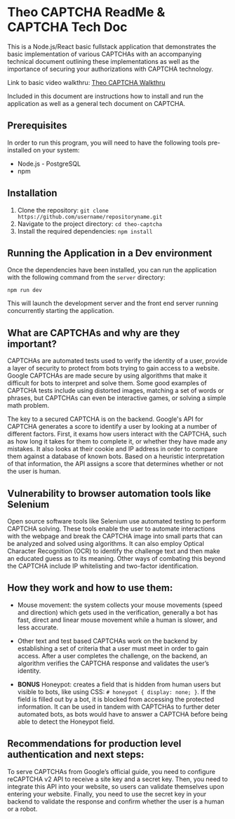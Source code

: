 # Theo CAPTCHA ReadMe & CAPTCHA Tech Doc

This is a Node.js/React basic fullstack application that demonstrates the basic implementation of various CAPTCHAs with an accompanying technical document outlining these implementations as well as the importance of securing your authorizations with CAPTCHA technology.

Link to basic video walkthru: [Theo CAPTCHA Walkthru](https://youtu.be/H_ztvF3SoDk)

Included in this document are instructions how to install and run the application as well as a general tech document on CAPTCHA.

## Prerequisites

In order to run this program, you will need to have the following tools pre-installed on your system:

- Node.js - PostgreSQL
- npm

## Installation

1. Clone the repository: `git clone https://github.com/username/repositoryname.git`
2. Navigate to the project directory: `cd theo-captcha`
3. Install the required dependencies: `npm install`

## Running the Application in a Dev environment

Once the dependencies have been installed, you can run the application with the following command from the `server` directory:

`npm run dev`

This will launch the development server and the front end server running concurrently starting the application.

## What are CAPTCHAs and why are they important?

CAPTCHAs are automated tests used to verify the identity of a user, provide a layer of security to protect from bots trying to gain access to a website. Google CAPTCHAs are made secure by using algorithms that make it difficult for bots to interpret and solve them. Some good examples of CAPTCHA tests include using distorted images, matching a set of words or phrases, but CAPTCHAs can even be interactive games, or solving a simple math problem.

The key to a secured CAPTCHA is on the backend. Google's API for CAPTCHA generates a score to identify a user by looking at a number of different factors. First, it exams how users interact with the CAPTCHA, such as how long it takes for them to complete it, or whether they have made any mistakes. It also looks at their cookie and IP address in order to compare them against a database of known bots. Based on a heuristic interpretation of that information, the API assigns a score that determines whether or not the user is human.

## Vulnerability to browser automation tools like Selenium

Open source software tools like Selenium use automated testing to perform CAPTCHA solving. These tools enable the user to automate interactions with the webpage and break the CAPTCHA image into small parts that can be analyzed and solved using algorithms. It can also employ Optical Character Recognition (OCR) to identify the challenge text and then make an educated guess as to its meaning. Other ways of combating this beyond the CAPTCHA include IP whitelisting and two-factor identification.

## How they work and how to use them:

- Mouse movement: the system collects your mouse movements (speed and direction) which gets used in the verification, generally a bot has fast, direct and linear mouse movement while a human is slower, and less accurate.

- Other text and test based CAPTCHAs work on the backend by establishing a set of criteria that a user must meet in order to gain access. After a user completes the challenge, on the backend, an algorithm verifies the CAPTCHA response and validates the user’s identity.

- **BONUS** Honeypot: creates a field that is hidden from human users but visible to bots, like using CSS: `# honeypot { display: none; }`. If the field is filled out by a bot, it is blocked from accessing the protected information. It can be used in tandem with CAPTCHAs to further deter automated bots, as bots would have to answer a CAPTCHA before being able to detect the Honeypot field.

## Recommendations for production level authentication and next steps:

To serve CAPTCHAs from Google’s official guide, you need to configure reCAPTCHA v2 API to receive a site key and a secret key. Then, you need to integrate this API into your website, so users can validate themselves upon entering your website. Finally, you need to use the secret key in your backend to validate the response and confirm whether the user is a human or a robot.

